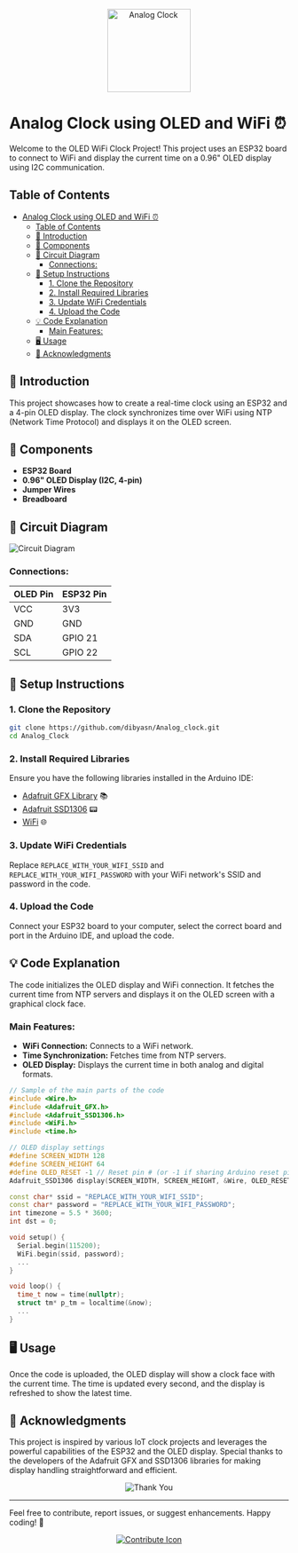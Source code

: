 <p align="center">
    <img src="https://github.com/dibyasn/Analog_Clock/assets/42934757/f9ed98ba-2929-4d4c-b8a2-0b8bf2326f7a" alt="Analog Clock" style="width: 150px;">
</p>

# Analog Clock using OLED and WiFi ⏰


Welcome to the OLED WiFi Clock Project! This project uses an ESP32 board to connect to WiFi and display the current time on a 0.96" OLED display using I2C communication.

## Table of Contents
- [Analog Clock using OLED and WiFi ⏰](#analog-clock-using-oled-and-wifi-)
  - [Table of Contents](#table-of-contents)
  - [📖 Introduction](#-introduction)
  - [🔧 Components](#-components)
  - [🔌 Circuit Diagram](#-circuit-diagram)
    - [Connections:](#connections)
  - [🚀 Setup Instructions](#-setup-instructions)
    - [1. Clone the Repository](#1-clone-the-repository)
    - [2. Install Required Libraries](#2-install-required-libraries)
    - [3. Update WiFi Credentials](#3-update-wifi-credentials)
    - [4. Upload the Code](#4-upload-the-code)
  - [💡 Code Explanation](#-code-explanation)
    - [Main Features:](#main-features)
  - [🖥️ Usage](#️-usage)
  - [🎉 Acknowledgments](#-acknowledgments)

## 📖 Introduction
This project showcases how to create a real-time clock using an ESP32 and a 4-pin OLED display. The clock synchronizes time over WiFi using NTP (Network Time Protocol) and displays it on the OLED screen.

## 🔧 Components
- **ESP32 Board**
- **0.96" OLED Display (I2C, 4-pin)**
- **Jumper Wires**
- **Breadboard**

## 🔌 Circuit Diagram
![Circuit Diagram](https://camo.githubusercontent.com/b23818ebd638b073570b27f421cf0a09b3b120ea202192dec1477f010b936c98/68747470733a2f2f6d6963726f636f6e74726f6c6c6572736c61622e636f6d2f77702d636f6e74656e742f75706c6f6164732f323032312f30352f4f4c45442d696e746572666163696e672d776974682d45535033322e6a7067)

### Connections:
| OLED Pin | ESP32 Pin |
|----------|-----------|
| VCC      | 3V3       |
| GND      | GND       |
| SDA      | GPIO 21   |
| SCL      | GPIO 22   |

## 🚀 Setup Instructions
### 1. Clone the Repository
```sh
git clone https://github.com/dibyasn/Analog_clock.git
cd Analog_Clock
```

### 2. Install Required Libraries
Ensure you have the following libraries installed in the Arduino IDE:
- [Adafruit GFX Library](https://github.com/adafruit/Adafruit-GFX-Library) 📚
- [Adafruit SSD1306](https://github.com/adafruit/Adafruit_SSD1306) 📟
- [WiFi](https://github.com/espressif/arduino-esp32/tree/master/libraries/WiFi) 🌐

### 3. Update WiFi Credentials
Replace `REPLACE_WITH_YOUR_WIFI_SSID` and `REPLACE_WITH_YOUR_WIFI_PASSWORD` with your WiFi network's SSID and password in the code.

### 4. Upload the Code
Connect your ESP32 board to your computer, select the correct board and port in the Arduino IDE, and upload the code.

## 💡 Code Explanation
The code initializes the OLED display and WiFi connection. It fetches the current time from NTP servers and displays it on the OLED screen with a graphical clock face.

### Main Features:
- **WiFi Connection:** Connects to a WiFi network.
- **Time Synchronization:** Fetches time from NTP servers.
- **OLED Display:** Displays the current time in both analog and digital formats.

```cpp
// Sample of the main parts of the code
#include <Wire.h>
#include <Adafruit_GFX.h>
#include <Adafruit_SSD1306.h>
#include <WiFi.h>
#include <time.h>

// OLED display settings
#define SCREEN_WIDTH 128
#define SCREEN_HEIGHT 64
#define OLED_RESET -1 // Reset pin # (or -1 if sharing Arduino reset pin)
Adafruit_SSD1306 display(SCREEN_WIDTH, SCREEN_HEIGHT, &Wire, OLED_RESET);

const char* ssid = "REPLACE_WITH_YOUR_WIFI_SSID";
const char* password = "REPLACE_WITH_YOUR_WIFI_PASSWORD";
int timezone = 5.5 * 3600;
int dst = 0;

void setup() {
  Serial.begin(115200);
  WiFi.begin(ssid, password);
  ...
}

void loop() {
  time_t now = time(nullptr);
  struct tm* p_tm = localtime(&now);
  ...
}
```

## 🖥️ Usage
Once the code is uploaded, the OLED display will show a clock face with the current time. The time is updated every second, and the display is refreshed to show the latest time.

## 🎉 Acknowledgments
This project is inspired by various IoT clock projects and leverages the powerful capabilities of the ESP32 and the OLED display. Special thanks to the developers of the Adafruit GFX and SSD1306 libraries for making display handling straightforward and efficient.

<p align="center">
    <img src="https://64.media.tumblr.com/tumblr_lp0f2fIhnF1qa2ip8o1_1280.gif" alt="Thank You">
</p>

---

Feel free to contribute, report issues, or suggest enhancements. Happy coding! 🚀

<p align="center">
    <a href="https://github.com/dibyasn/Analog_clock"><img src="https://img.icons8.com/color/48/000000/github.png" alt="Contribute Icon"></a>
</p>
